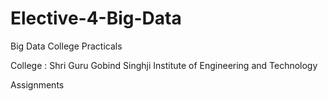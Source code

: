 # Elective-4-Big-Data
Big Data College Practicals<br>

College : Shri Guru Gobind Singhji Institute of Engineering and Technology<br>

Assignments
